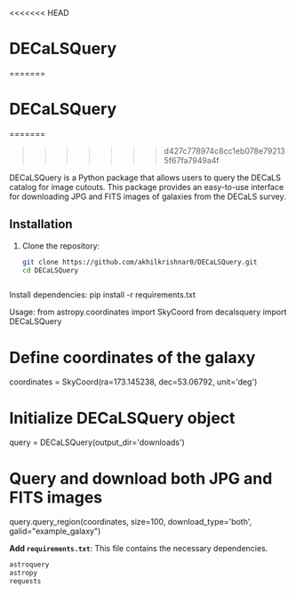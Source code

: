 <<<<<<< HEAD
# DECaLSQuery
=======

# DECaLSQuery
=======
>>>>>>> d427c778974c8cc1eb078e792135f67fa7949a4f

DECaLSQuery is a Python package that allows users to query the DECaLS catalog for image cutouts. This package provides an easy-to-use interface for downloading JPG and FITS images of galaxies from the DECaLS survey.

## Installation

1. Clone the repository:
   ```bash
   git clone https://github.com/akhilkrishnar0/DECaLSQuery.git
   cd DECaLSQuery



Install dependencies:
pip install -r requirements.txt



Usage:
from astropy.coordinates import SkyCoord
from decalsquery import DECaLSQuery

# Define coordinates of the galaxy
coordinates = SkyCoord(ra=173.145238,  dec=53.06792, unit='deg')

# Initialize DECaLSQuery object
query = DECaLSQuery(output_dir='downloads')

# Query and download both JPG and FITS images
query.query_region(coordinates, size=100, download_type='both', galid="example_galaxy")




**Add `requirements.txt`**:
This file contains the necessary dependencies.

```txt
astroquery
astropy
requests

